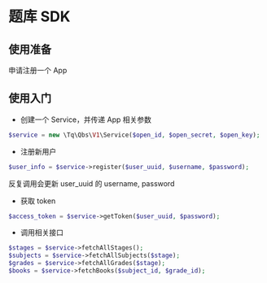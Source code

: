 # 题库 SDK
## 使用准备
申请注册一个 App
## 使用入门
- 创建一个 Service，并传递 App 相关参数
```php
$service = new \Tq\Qbs\V1\Service($open_id, $open_secret, $open_key);
```

- 注册新用户
```php
$user_info = $service->register($user_uuid, $username, $password);
```

反复调用会更新 user_uuid 的 username, password

- 获取 token

```php
$access_token = $service->getToken($user_uuid, $password);
```

- 调用相关接口
```php
$stages = $service->fetchAllStages();
$subjects = $service->fetchAllSubjects($stage);
$grades = $service->fetchAllGrades($stage);
$books = $service->fetchBooks($subject_id, $grade_id);
```

